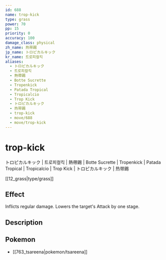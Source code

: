 ```yaml
---
id: 688
name: trop-kick
type: grass
power: 70
pp: 15
priority: 0
accuracy: 100
damage_class: physical
zh_name: 热带踢
jp_name: トロピカルキック
kr_name: 트로피컬킥
aliases:
  - トロピカルキック
  - 트로피컬킥
  - 熱帶踢
  - Botte Sucrette
  - Tropenkick
  - Patada Tropical
  - Tropicalcio
  - Trop Kick
  - トロピカルキック
  - 热带踢
  - trop-kick
  - move/688
  - move/trop-kick
---
```

# trop-kick
    
トロピカルキック | 트로피컬킥 | 熱帶踢 | Botte Sucrette | Tropenkick | Patada Tropical | Tropicalcio | Trop Kick | トロピカルキック | 热带踢

[[12_grass|type/grass]]

## Effect

Inflicts regular damage.  Lowers the target's Attack by one stage.

## Description



## Pokemon

- [[763_tsareena|pokemon/tsareena]]

